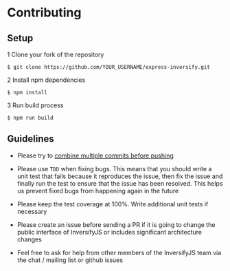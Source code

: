 # Contributing

## Setup

1 Clone your fork of the repository
```
$ git clone https://github.com/YOUR_USERNAME/express-inversify.git
```

2 Install npm dependencies
```
$ npm install
```

3 Run build process
```
$ npm run build
```

## Guidelines

- Please try to [combine multiple commits before pushing](http://stackoverflow.com/questions/6934752/combining-multiple-commits-before-pushing-in-git)

- Please use `TDD` when fixing bugs. This means that you should write a unit test that fails because it reproduces the issue,
then fix the issue and finally run the test to ensure that the issue has been resolved. This helps us prevent fixed bugs from
happening again in the future

- Please keep the test coverage at 100%. Write additional unit tests if necessary

- Please create an issue before sending a PR if it is going to change the public interface of InversifyJS or includes significant architecture changes

- Feel free to ask for help from other members of the InversifyJS team via the chat / mailing list or github issues
